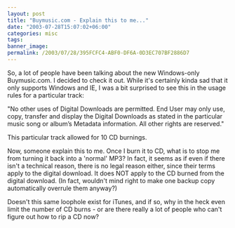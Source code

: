 ```yaml
---
layout: post
title: "Buymusic.com - Explain this to me..."
date: "2003-07-28T15:07:02+06:00"
categories: misc 
tags: 
banner_image: 
permalink: /2003/07/28/395FCFC4-ABF0-DF6A-0D3EC707BF2886D7
---
```


So, a lot of people have been talking about the new Windows-only Buymusic.com. I decided to check it out. While it's certainly kinda sad that it only supports Windows and IE, I was a bit surprised to see this in the usage rules for a particular track:

"No other uses of Digital Downloads are permitted. End User may only use, copy, transfer and display the Digital Downloads as stated in the particular music song or album’s Metadata information. All other rights are reserved."

This particular track allowed for 10 CD burnings. 

Now, someone explain this to me. Once I burn it to CD, what is to stop me from turning it back into a 'normal' MP3? In fact, it seems as if even if there isn't a technical reason, there is no legal reason either, since their terms apply to the digital download. It does NOT apply to the CD burned from the digital download. (In fact, wouldn't mind right to make one backup copy automatically overrule them anyway?)

Doesn't this same loophole exist for iTunes, and if so, why in the heck even limit the number of CD burns - or are there really a lot of people who can't figure out how to rip a CD now?